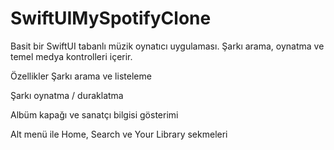 # SwiftUIMySpotifyClone
Basit bir SwiftUI tabanlı müzik oynatıcı uygulaması. Şarkı arama, oynatma ve temel medya kontrolleri içerir.


Özellikler
Şarkı arama ve listeleme

Şarkı oynatma / duraklatma

Albüm kapağı ve sanatçı bilgisi gösterimi

Alt menü ile Home, Search ve Your Library sekmeleri
